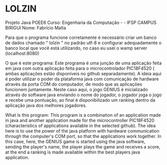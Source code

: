 # LOLZIN
Projeto Java POEE6
Curso: Engenharia da Computação - - IFSP CAMPUS BIRIGUI
Nome: Fabrício Malta

Para que o programa funcione corretamente é necessário criar um banco de dados chamado " lolzin " no padrão utf-8 e configurar adequadamente
o banco local que você está utilizando, no caso eu usei o wamp server (localhost:8080)

O que é este programa: Este programa é uma junção de uma aplicação feita em java com outra aplicação feita para o microcontrolador PIC18F4520 ( ambas aplicações estão disponíveis no github separadamente). A ideia aqui é poder utilizar o poder da plataforma java com comunicação de hardware através da porta COM do computador, de modo que as aplicações funcionem juntamente. Neste caso aqui, o jogo GENIUS é inicializado através do software java enviando o nome do jogador, o jogador joga o jogo e recebe uma pontuação, ao final é disponibilizado um ranking dentro da aplicação java dos melhores jogadores.


What is this program: This program is a combination of an application made in java and another application made for the microcontroller PIC18F4520 (characteristics of applications available in the selected github). The idea here is to use the power of the java platform with hardware communication through the computer's COM port, so that the applications work together. In this case, here, the GENIUS game is started using the java software, sending the player's name, the player plays the game and receives a score, at the end a ranking is made available within the best players java application.


